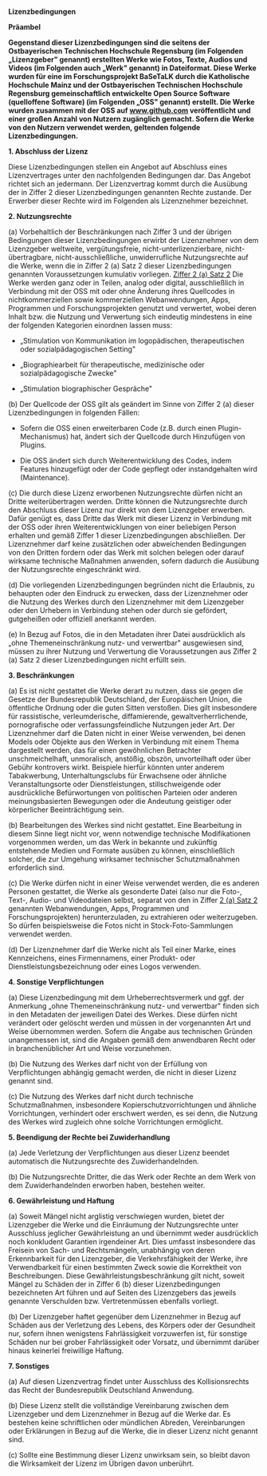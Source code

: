 **Lizenzbedingungen**

**Präambel**

**Gegenstand dieser Lizenzbedingungen sind die seitens der
Ostbayerischen Technischen Hochschule Regensburg
(im Folgenden „Lizenzgeber" genannt) erstellten Werke wie Fotos, Texte,
Audios und Videos (im Folgenden auch „Werk" genannt) in Dateiformat.
Diese Werke wurden für eine im Forschungsprojekt BaSeTaLK durch die
Katholische Hochschule Mainz und der Ostbayerischen Technischen
Hochschule Regensburg gemeinschaftlich entwickelte Open Source Software
(quelloffene Software) (im Folgenden „OSS" genannt) erstellt. Die Werke
wurden zusammen mit der OSS auf www.github.com veröffentlicht und
einer großen Anzahl von Nutzern zugänglich gemacht. Sofern die Werke von
den Nutzern verwendet werden, geltenden folgende Lizenzbedingungen.**

**1. Abschluss der Lizenz**

Diese Lizenzbedingungen stellen ein Angebot auf Abschluss eines
Lizenzvertrages unter den nachfolgenden Bedingungen dar. Das Angebot
richtet sich an jedermann. Der Lizenzvertrag kommt durch die Ausübung
der in Ziffer 2 dieser Lizenzbedingungen genannten Rechte zustande. Der
Erwerber dieser Rechte wird im Folgenden als Lizenznehmer bezeichnet.

**2. Nutzungsrechte**

\(a\) Vorbehaltlich der Beschränkungen nach Ziffer 3 und der übrigen
Bedingungen dieser Lizenzbedingungen erwirbt der Lizenznehmer von dem
Lizenzgeber weltweite, vergütungsfreie, nicht-unterlizenzierbare,
nicht-übertragbare, nicht-ausschließliche, unwiderrufliche
Nutzungsrechte auf die Werke, wenn die in Ziffer 2 (a) Satz 2 dieser
Lizenzbedingungen genannten Voraussetzungen kumulativ vorliegen. <u>Ziffer
2 (a) Satz 2</u> Die Werke werden ganz oder in Teilen, analog
oder digital, ausschließlich in Verbindung mit der OSS mit oder ohne
Änderung ihres Quellcodes in nichtkommerziellen sowie kommerziellen
Webanwendungen, Apps, Programmen und Forschungsprojekten genutzt und
verwertet, wobei deren Inhalt bzw. die Nutzung und Verwertung sich
eindeutig mindestens in eine der folgenden Kategorien einordnen lassen
muss:

- „Stimulation von Kommunikation im logopädischen, therapeutischen
  oder sozialpädagogischen Setting"

- „Biographiearbeit für therapeutische, medizinische oder
  sozialpädagogische Zwecke"

- „Stimulation biographischer Gespräche"

\(b\) Der Quellcode der OSS gilt als geändert im Sinne von Ziffer 2 (a)
dieser Lizenzbedingungen in folgenden Fällen:

- Sofern die OSS einen erweiterbaren Code (z.B. durch einen
  Plugin-Mechanismus) hat, ändert sich der Quellcode durch Hinzufügen
  von Plugins.

- Die OSS ändert sich durch Weiterentwicklung des Codes, indem
  Features hinzugefügt oder der Code gepflegt oder instandgehalten
  wird (Maintenance).

\(c\) Die durch diese Lizenz erworbenen Nutzungsrechte dürfen nicht an
Dritte weiterübertragen werden. Dritte können die Nutzungsrechte durch
den Abschluss dieser Lizenz nur direkt von dem Lizenzgeber erwerben.
Dafür genügt es, dass Dritte das Werk mit dieser Lizenz in Verbindung
mit der OSS oder ihren Weiterentwicklungen von einer beliebigen Person
erhalten und gemäß Ziffer 1 dieser Lizenzbedingungen abschließen. Der
Lizenznehmer darf keine zusätzlichen oder abweichenden Bedingungen von
den Dritten fordern oder das Werk mit solchen belegen oder darauf
wirksame technische Maßnahmen anwenden, sofern dadurch die Ausübung der
Nutzungsrechte eingeschränkt wird.

\(d\) Die vorliegenden Lizenzbedingungen begründen nicht die Erlaubnis,
zu behaupten oder den Eindruck zu erwecken, dass der Lizenznehmer oder
die Nutzung des Werkes durch den Lizenznehmer mit dem Lizenzgeber oder
den Urhebern in Verbindung stehen oder durch sie gefördert, gutgeheißen
oder offiziell anerkannt werden.

\(e\) In Bezug auf Fotos, die in den Metadaten ihrer Datei ausdrücklich
als „ohne Themeneinschränkung nutz- und verwertbar" ausgewiesen sind,
müssen zu ihrer Nutzung und Verwertung die Voraussetzungen aus Ziffer 2
(a) Satz 2 dieser Lizenzbedingungen nicht erfüllt sein.

**3. Beschränkungen**

\(a\) Es ist nicht gestattet die Werke derart zu nutzen, dass sie gegen
die Gesetze der Bundesrepublik Deutschland, der Europäischen Union, die
öffentliche Ordnung oder die guten Sitten verstoßen. Dies gilt
insbesondere für rassistische, verleumderische, diffamierende,
gewaltverherrlichende, pornografische oder verfassungsfeindliche
Nutzungen jeder Art. Der Lizenznehmer darf die Daten nicht in einer
Weise verwenden, bei denen Models oder Objekte aus den Werken in
Verbindung mit einem Thema dargestellt werden, das für einen
gewöhnlichen Betrachter unschmeichelhaft, unmoralisch, anstößig, obszön,
unvorteilhaft oder über Gebühr kontrovers wirkt. Beispiele hierfür
könnten unter anderem Tabakwerbung, Unterhaltungsclubs für Erwachsene
oder ähnliche Veranstaltungsorte oder Dienstleistungen, stillschweigende
oder ausdrückliche Befürwortungen von politischen Parteien oder anderen
meinungsbasierten Bewegungen oder die Andeutung geistiger oder
körperlicher Beeinträchtigung sein.

\(b\) Bearbeitungen des Werkes sind nicht gestattet. Eine Bearbeitung in
diesem Sinne liegt nicht vor, wenn notwendige technische Modifikationen
vorgenommen werden, um das Werk in bekannte und zukünftig entstehende
Medien und Formate ausüben zu können, einschließlich solcher, die zur
Umgehung wirksamer technischer Schutzmaßnahmen erforderlich sind.

\(c\) Die Werke dürfen nicht in einer Weise verwendet werden, die es
anderen Personen gestattet, die Werke als gesonderte Datei (also nur die
Foto-, Text-, Audio- und Videodateien selbst, separat von den in Ziffer
<u>2 (a) Satz 2</u> genannten Webanwendungen, Apps, Programmen
und Forschungsprojekten) herunterzuladen, zu extrahieren oder
weiterzugeben. So dürfen beispielsweise die Fotos nicht in
Stock-Foto-Sammlungen verwendet werden.

\(d\) Der Lizenznehmer darf die Werke nicht als Teil einer Marke, eines
Kennzeichens, eines Firmennamens, einer Produkt- oder
Dienstleistungsbezeichnung oder eines Logos verwenden.

**4. Sonstige Verpflichtungen**

\(a\) Diese Lizenzbedingung mit dem Urheberrechtsvermerk und ggf. der
Anmerkung „ohne Themeneinschränkung nutz- und verwertbar" finden sich in
den Metadaten der jeweiligen Datei des Werkes. Diese dürfen nicht
verändert oder gelöscht werden und müssen in der vorgenannten Art und
Weise übernommen werden. Sofern die Angabe aus technischen Gründen
unangemessen ist, sind die Angaben gemäß dem anwendbaren Recht oder in
branchenüblicher Art und Weise vorzunehmen.

\(b\) Die Nutzung des Werkes darf nicht von der Erfüllung von
Verpflichtungen abhängig gemacht werden, die nicht in dieser Lizenz
genannt sind.

\(c\) Die Nutzung des Werkes darf nicht durch technische
Schutzmaßnahmen, insbesondere Kopierschutzvorrichtungen und ähnliche
Vorrichtungen, verhindert oder erschwert werden, es sei denn, die
Nutzung des Werkes wird zugleich ohne solche Vorrichtungen ermöglicht.

**5. Beendigung der Rechte bei Zuwiderhandlung**

\(a\) Jede Verletzung der Verpflichtungen aus dieser Lizenz beendet
automatisch die Nutzungsrechte des Zuwiderhandelnden.

\(b\) Die Nutzungsrechte Dritter, die das Werk oder Rechte an dem Werk
von dem Zuwiderhandelnden erworben haben, bestehen weiter.

**6. Gewährleistung und Haftung**

\(a\) Soweit Mängel nicht arglistig verschwiegen wurden, bietet der
Lizenzgeber die Werke und die Einräumung der Nutzungsrechte unter
Ausschluss jeglicher Gewährleistung an und übernimmt weder ausdrücklich
noch konkludent Garantien irgendeiner Art. Dies umfasst insbesondere das
Freisein von Sach- und Rechtsmängeln, unabhängig von deren Erkennbarkeit
für den Lizenzgeber, die Verkehrsfähigkeit der Werke, ihre
Verwendbarkeit für einen bestimmten Zweck sowie die Korrektheit von
Beschreibungen. Diese Gewährleistungsbeschränkung gilt nicht, soweit
Mängel zu Schäden der in Ziffer 6 (b) dieser Lizenzbedingungen
bezeichneten Art führen und auf Seiten des Lizenzgebers das jeweils
genannte Verschulden bzw. Vertretenmüssen ebenfalls vorliegt.

\(b\) Der Lizenzgeber haftet gegenüber dem Lizenznehmer in Bezug auf
Schäden aus der Verletzung des Lebens, des Körpers oder der Gesundheit
nur, sofern ihnen wenigstens Fahrlässigkeit vorzuwerfen ist, für
sonstige Schäden nur bei grober Fahrlässigkeit oder Vorsatz, und
übernimmt darüber hinaus keinerlei freiwillige Haftung.

**7. Sonstiges**

\(a\) Auf diesen Lizenzvertrag findet unter Ausschluss des
Kollisionsrechts das Recht der Bundesrepublik Deutschland Anwendung.

\(b\) Diese Lizenz stellt die vollständige Vereinbarung zwischen dem
Lizenzgeber und dem Lizenznehmer in Bezug auf die Werke dar. Es bestehen
keine schriftlichen oder mündlichen Abreden, Vereinbarungen oder
Erklärungen in Bezug auf die Werke, die in dieser Lizenz nicht genannt
sind.

\(c\) Sollte eine Bestimmung dieser Lizenz unwirksam sein, so bleibt
davon die Wirksamkeit der Lizenz im Übrigen davon unberührt.
